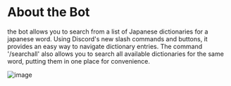 # About the Bot

the bot allows you to search from a list of Japanese dictionaries for a japanese word. Using Discord's new slash commands and buttons, it provides an easy way to navigate dictionary entries. The command '/searchall' also allows you to search all available dictionaries for the same word, putting them in one place for convenience. 

![image](https://cdn.discordapp.com/attachments/365714831027994637/893688704915374090/image0.png)
